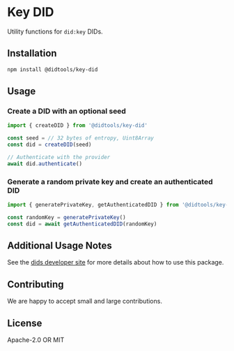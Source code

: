 # Key DID

Utility functions for `did:key` DIDs.

## Installation

```sh
npm install @didtools/key-did
```

## Usage

### Create a DID with an optional seed

```js
import { createDID } from '@didtools/key-did'

const seed = // 32 bytes of entropy, Uint8Array
const did = createDID(seed)

// Authenticate with the provider
await did.authenticate()
```

### Generate a random private key and create an authenticated DID

```js
import { generatePrivateKey, getAuthenticatedDID } from '@didtools/key-did'

const randomKey = generatePrivateKey()
const did = await getAuthenticatedDID(randomKey)
```

## Additional Usage Notes

See the [dids developer site](https://did.js.org/) for more details about how to use this package.

## Contributing
We are happy to accept small and large contributions.

## License
Apache-2.0 OR MIT
